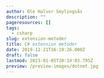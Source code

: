 ```yaml
---
author: Ole Halvor Smylingsås
description: ""
pageresources: []
tags:
  - csharp
slug: extension-metoder
title: C# extension metoder
date: 2019-12-21T16:19:26.000Z
draft: false
lastmod: 2023-01-05T20:14:03.795Z
preview: /preview-images/dotnet.jpg
---
```

